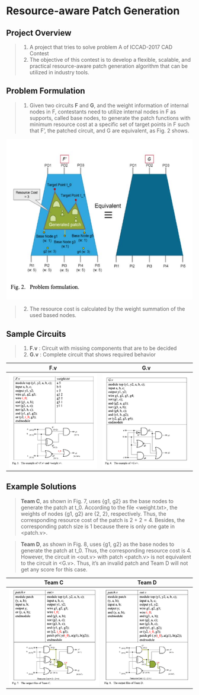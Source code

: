 # Resource-aware Patch Generation
## Project Overview
> 1. A project that tries to solve problem A of ICCAD-2017 CAD Contest
> 2. The objective of this contest is to develop a flexible, scalable, and practical resource-aware patch generation algorithm that can be utilized in industry tools.

## Problem Formulation
> 1. Given two circuits **F** and **G**, and the weight information of internal nodes in F, contestants need to utilize internal nodes in F as supports, called base nodes, to generate the patch functions with minimum resource cost at a specific set of target points in F such that F’, the patched circuit, and G are equivalent, as Fig. 2 shows. 
> 
<img src="images/Objective.png" alt="Problem-formulation" width="600" />


> 2. The resource cost is calculated by the weight summation of the used based nodes.

## Sample Circuits
> 1. **F.v** : Circuit with missing components that are to be decided
> 2. **G.v** : Complete circuit that shows required behavior
> 
F.v             |  G.v
:-------------------------:|:-------------------------:
![F.v](images/Fv.png)  |  ![G.v](images/Gv.png)

## Example Solutions

> **Team C**, as shown in Fig. 7, uses {g1, g2} as the base nodes to generate the patch at t_0. According to the file <weight.txt>, the weights of nodes {g1, g2} are {2, 2}, respectively. Thus, the corresponding resource cost of the patch is 2 + 2 = 4. Besides, the corresponding patch size is 1 because there is only one gate in <patch.v>.

> **Team D**, as shown in Fig. 8, uses {g1, g2} as the base nodes to generate the patch at t_0. Thus, the corresponding resource cost is 4. However, the circuit in <out.v> with patch <patch.v> is not equivalent to the circuit in <G.v>. Thus, it’s an invalid patch and Team D will not get any score for this case.

Team C            |  Team D
:-------------------------:|:-------------------------:
![F.v](images/TeamC.png)  |  ![G.v](images/TeamD.png)
